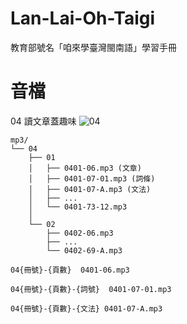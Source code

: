 # Lan-Lai-Oh-Taigi
教育部號名「咱來學臺灣閩南語」學習手冊

# 音檔

04 讀文章蓋趣味
![04](https://user-images.githubusercontent.com/6355592/76309205-3eef1c00-6307-11ea-91eb-64e0c8a82d90.png)

```
mp3/
└── 04
    ├── 01
    │   ├── 0401-06.mp3 (文章)
    │   ├── 0401-07-01.mp3 (詞條)
    │   ├── 0401-07-A.mp3 (文法)
    │   ├── ...
    │   └── 0401-73-12.mp3
    │
    └── 02
        ├── 0402-06.mp3
        ├── ...
        └── 0402-69-A.mp3
```
```
04{冊號}-{頁數}  0401-06.mp3

04{冊號}-{頁數}-{詞號}  0401-07-01.mp3

04{冊號}-{頁數}-{文法} 0401-07-A.mp3
```
